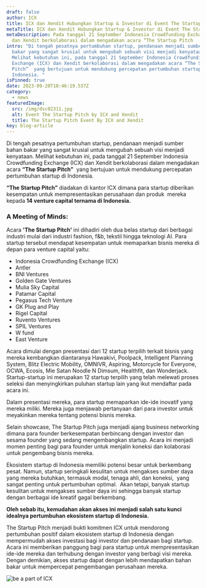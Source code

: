 ```yaml
---
draft: false
author: ICX
title: ICX dan Xendit Hubungkan Startup & Investor di Event The Startup Pitch
metaTitle: ICX dan Xendit Hubungkan Startup & Investor di Event The Startup Pitch
metaDescription: Pada tanggal 21 September Indonesia Crowdfunding Exchange (ICX)
  dan Xendit berkolaborasi dalam mengadakan acara “The Startup Pitch
intro: "Di tengah pesatnya pertumbuhan startup, pendanaan menjadi sumber bahan
  bakar yang sangat krusial untuk mengubah sebuah visi menjadi kenyataan.
  Melihat kebutuhan ini, pada tanggal 21 September Indonesia Crowdfunding
  Exchange (ICX) dan Xendit berkolaborasi dalam mengadakan acara “The Startup
  Pitch”  yang bertujuan untuk mendukung percepatan pertumbuhan startup di
  Indonesia. "
isPinned: true
date: 2023-09-20T10:46:19.537Z
category:
  - news
featuredImage:
  src: /img/dsc02311.jpg
  alt: Event The Startup Pitch by ICX and Xendit
  title: The Startup Pitch Event By ICX and Xendit
key: blog-article
---
```

Di tengah pesatnya pertumbuhan startup, pendanaan menjadi sumber bahan bakar yang sangat krusial untuk mengubah sebuah visi menjadi kenyataan. Melihat kebutuhan ini, pada tanggal 21 September Indonesia Crowdfunding Exchange (ICX) dan Xendit berkolaborasi dalam mengadakan acara **“The Startup Pitch”**  yang bertujuan untuk mendukung percepatan pertumbuhan startup di Indonesia. 

**“The Startup Pitch”** diadakan di kantor ICX dimana para startup diberikan kesempatan untuk mempresentasikan perusahaan dan produk  mereka kepada **14 venture capital ternama di Indonesia.**

### **A Meeting of Minds:**

Acara **'The Startup Pitch'** ini dihadiri oleh dua belas startup dari berbagai industri mulai dari industri fashion, f&b, tekstil hingga teknologi AI. Para startup tersebut mendapat kesempatan untuk memaparkan bisnis mereka di depan para venture capital yaitu:

* Indonesia Crowdfunding Exchange (ICX)
* Antler
* BNI Ventures
* Golden Gate Ventures
* Mulia Sky Capital
* Patamar Capital
* Pegasus Tech Venture
* GK Plug and Play
* Rigel Capital
* Ruvento Ventures
* SPIL Ventures
* W fund
* East Venture

Acara dimulai dengan presentasi dari 12 startup terpilih terkait bisnis yang mereka kembangkan diantaranya Hawakivi, Poolpack, Intelligent Planning System, Blitz Electric Mobility, OMNIVR, Aspiring, Motorcycle for Everyone, OCWA, Ecosis, Mie Satan Noodle N Dimsum, Healthfit, dan Wonderjack. Startup-startup ini merupakan 12 startup terpilih yang telah melewati proses seleksi dan menyingkirkan puluhan startup lain yang ikut mendaftar pada acara ini.

Dalam presentasi mereka, para startup memaparkan ide-ide inovatif yang mereka miliki. Mereka juga menjawab pertanyaan dari para investor untuk meyakinkan mereka tentang potensi bisnis mereka. 

Selain showcase, The Startup Pitch juga menjadi ajang business networking dimana para founder berkesempatan berbincang dengan investor dan sesama founder yang sedang mengembangkan startup. Acara ini menjadi momen penting bagi para founder untuk menjalin koneksi dan kolaborasi untuk pengembang bisnis mereka. 

Ekosistem startup di Indonesia memiliki potensi besar untuk berkembang pesat. Namun, startup seringkali kesulitan untuk mengakses sumber daya yang mereka butuhkan, termasuk modal, tenaga ahli, dan koneksi,  yang sangat penting untuk pertumbuhan optimal.  Akan tetapi, banyak startup kesulitan untuk mengakses sumber daya ini sehingga banyak startup dengan berbagai ide kreatif gagal berkembang. 

**Oleh sebab itu, kemudahan akan akses ini menjadi salah satu kunci idealnya pertumbuhan ekosistem startup di Indonesia.** 

The Startup Pitch menjadi bukti komitmen ICX untuk mendorong pertumbuhan positif dalam ekosistem startup di Indonesia dengan mempermudah akses investasi bagi investor dan pendanaan bagi startup. Acara ini memberikan panggung bagi para startup untuk mempresentasikan ide-ide mereka dan terhubung dengan investor yang berbagi visi mereka. Dengan demikian, akses startup dapat dengan lebih mendapatkan bahan bakar untuk mempercepat pengembangan perusahaan mereka. 

![be a part of ICX](https://media.discordapp.net/attachments/913378897113010207/1153901259804397568/ICX_banner-blog_3.png?width=981&height=655 "Investing on a trusted platform in ICX")